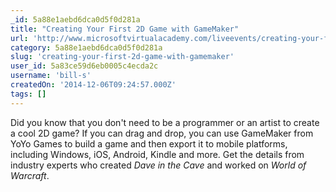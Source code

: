 ```yaml
---
_id: 5a88e1aebd6dca0d5f0d281a
title: "Creating Your First 2D Game with GameMaker"
url: 'http://www.microsoftvirtualacademy.com/liveevents/creating-your-first-2d-game-with-gamemaker'
category: 5a88e1aebd6dca0d5f0d281a
slug: 'creating-your-first-2d-game-with-gamemaker'
user_id: 5a83ce59d6eb0005c4ecda2c
username: 'bill-s'
createdOn: '2014-12-06T09:24:57.000Z'
tags: []
---
```


Did you know that you don't need to be a programmer or an artist to create a cool 2D game? If you can drag and drop, you can use GameMaker from YoYo Games to build a game and then export it to mobile platforms, including Windows, iOS, Android, Kindle and more. Get the details from industry experts who created <i>Dave in the Cave</i> and worked on <i>World of Warcraft</i>.
